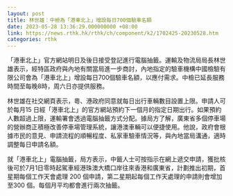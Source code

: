 ```yaml
---
layout: post
title: 林世雄：中檢為「港車北上」增設每日700個驗車名額
date: 2023-05-28 13:36:29.000000000 +08:00
link: https://news.rthk.hk/rthk/ch/component/k2/1702425-20230528.htm
categories: rthk
---
```


「港車北上」官方網站明日及後日接受登記進行電腦抽籤。運輸及物流局局長林世雄表示，經特區政府與內地有關當局進一步商討，內地指定的驗車機構中國檢驗有限公司會為「港車北上」增設每日700個驗車名額，以應付需求。中檢已延長服務時間至每晚8時，周六日亦提供服務。

林世雄在社交網頁表示，粵、港政府同意就每日出行車輛數目設置上限。申請人可於每月15 日經「港車北上」的官方網站預約下一個月的指定日期出行。如果預約人數超過上限，運輸署會透過電腦抽籤方式分配。據局方了解，廣東省多個停車場的營辦商正積極改善停車場管理系統，讓港澳車輛可以便捷使用。他說，政府會根據市民的意見、申請流程的順暢程度、私家車驗車情況等，與內地當局溝通，適時調整每日申請名額。

就「港車北上」電腦抽籤，局方表示，中籤人士可按指示在網上遞交申請，獲批核後可於7月1日零時起駕車經港珠澳大橋口岸往來香港和廣東省，計劃推出初期，首星期每個工作天會處理 200 個申請，第二星期起每個工作天處理的申請則會增加至300 個。每個月平均都會進行兩次抽籤。
